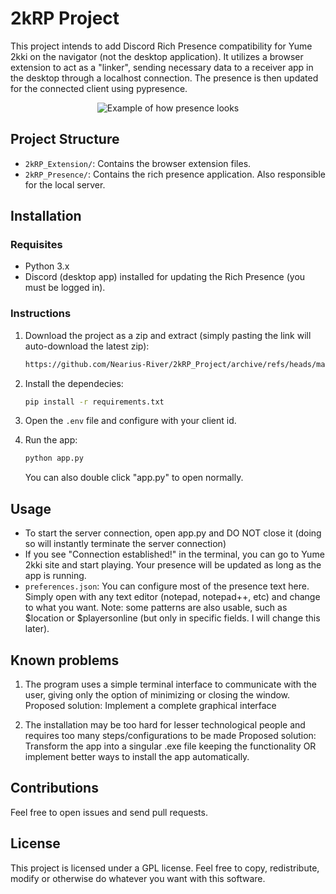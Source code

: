 # 2kRP Project

This project intends to add Discord Rich Presence compatibility for Yume 2kki on the navigator (not the desktop application).
It utilizes a browser extension to act as a "linker", sending necessary data to a receiver app in the desktop through a localhost connection. The presence is then updated for the connected client using pypresence.

<div align="center">
    <img src="https://github.com/Nearius-River/2kRP_Project/assets/49107257/d3bdd888-5fb3-43d9-9bba-56c5f0c266f7" alt="Example of how presence looks">
</div>

## Project Structure

- `2kRP_Extension/`: Contains the browser extension files.
- `2kRP_Presence/`: Contains the rich presence application. Also responsible for the local server.

## Installation

### Requisites

- Python 3.x
- Discord (desktop app) installed for updating the Rich Presence (you must be logged in).

### Instructions

1. Download the project as a zip and extract (simply pasting the link will auto-download the latest zip):

    ```sh
    https://github.com/Nearius-River/2kRP_Project/archive/refs/heads/master.zip
    ```

2. Install the dependecies:

    ```sh
    pip install -r requirements.txt
    ```

3. Open the `.env` file and configure with your client id.

4. Run the app:

    ```sh
    python app.py
    ```

    You can also double click "app.py" to open normally.

## Usage

- To start the server connection, open app.py and DO NOT close it (doing so will instantly terminate the server connection)
- If you see "Connection established!" in the terminal, you can go to Yume 2kki site and start playing. Your presence will be updated as long as the app is running.
- `preferences.json`: You can configure most of the presence text here. Simply open with any text editor (notepad, notepad++, etc) and change to what you want. Note: some patterns are also usable, such as $location or $playersonline (but only in specific fields. I will change this later).

## Known problems

1. The program uses a simple terminal interface to communicate with the user, giving only the option of minimizing or closing the window.
Proposed solution: Implement a complete graphical interface

2. The installation may be too hard for lesser technological people and requires too many steps/configurations to be made
Proposed solution: Transform the app into a singular .exe file keeping the functionality OR implement better ways to install the app automatically.

## Contributions

Feel free to open issues and send pull requests.

## License

This project is licensed under a GPL license. Feel free to copy, redistribute, modify or otherwise do whatever you want with this software.
